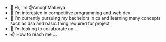 - 👋 Hi, I’m @AmoghMaLviya
- 👀 I’m interested in competitive programming and web dev.
- 🌱 I’m currently pursuing my bachelors in cs and learning many concepts such as dsa and basic thing required for project 
- 💞️ I’m looking to collaborate on ...
- 📫 How to reach me ...

<!---
AmOGhMaLvIyA/AmOGhMaLvIyA is a ✨ special ✨ repository because its `README.md` (this file) appears on your GitHub profile.
You can click the Preview link to take a look at your changes.
--->
